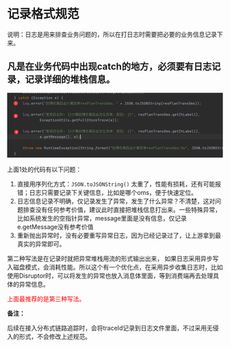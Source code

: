 # 记录格式规范

说明：日志是用来排查业务问题的，所以在打日志时需要把必要的业务信息记录下来。

## 凡是在业务代码中出现catch的地方，必须要有日志记录，记录详细的堆栈信息。

<img src="./imgs/exception_rule.png" alt="image" style="zoom:200%;" />

上面1处的代码有以下问题：

1. 直接用序列化方式：`JSON.toJSONString()` 太重了，性能有损耗，还有可能报错；日志只需要记录下关键信息，比如是哪个oms，便于快速定位。
2. 日志信息记录不明确，仅记录发生了异常，发生了什么异常？不清楚，这对问题排查没有任何参考价值，建议此时直接把堆栈信息打出来。一些特殊异常，比如系统发生的空指针异常，message里面是没有信息，仅记录e.getMessage没有参考价值
3. 重新抛出异常时，没有必要重写异常日志，因为已经记录过了，让上游拿到最真实的异常即可。

第二种写法是在记录时就把异常堆栈用流的形式输出出来， 如果日志采用异步写入磁盘模式，会消耗性能。所以这个有一个优化点，在采用异步收集日志时，比如使用Disruptor时，可以将发生的异常也放入消息体里面，等到消费端再去处理具体的异常信息。

<font color='red'>上面最推荐的是第三种写法。</font>

**备注：**

后续在接入分布式链路追踪时，会将traceId记录到日志文件里面，不过采用无侵入的形式，不会修改上述规范。

